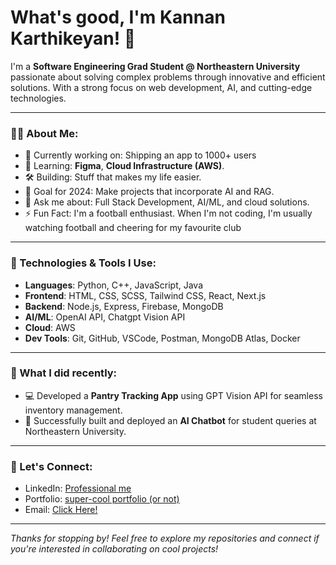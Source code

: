 # What's good, I'm Kannan Karthikeyan! 👋

I'm a **Software Engineering Grad Student @ Northeastern University** passionate about solving complex problems through innovative and efficient solutions. With a strong focus on web development, AI, and cutting-edge technologies.

---

### 👨‍💻 About Me:
- 🔭 Currently working on: Shipping an app to 1000+ users
- 🌱 Learning: **Figma**, **Cloud Infrastructure (AWS)**.
- 🛠️ Building: Stuff that makes my life easier.
- 🎯 Goal for 2024: Make projects that incorporate AI and RAG.
- 💬 Ask me about: Full Stack Development, AI/ML, and cloud solutions.
- ⚡ Fun Fact: I'm a football enthusiast. When I'm not coding, I'm usually watching football and cheering for my favourite club

---

### 🚀 Technologies & Tools I Use:
- **Languages**: Python, C++, JavaScript, Java
- **Frontend**: HTML, CSS, SCSS, Tailwind CSS, React, Next.js
- **Backend**: Node.js, Express, Firebase, MongoDB
- **AI/ML**: OpenAI API, Chatgpt Vision API
- **Cloud**: AWS
- **Dev Tools**: Git, GitHub, VSCode, Postman, MongoDB Atlas, Docker

---

### 🧠 What I did recently:
- 💻 Developed a **Pantry Tracking App** using GPT Vision API for seamless inventory management.
- 🤖 Successfully built and deployed an **AI Chatbot** for student queries at Northeastern University.
  
---

### 🔗 Let's Connect:
- LinkedIn: [Professional me](https://linkedin.com/in/kannankarthikeyan4/)
- Portfolio: [super-cool portfolio (or not)](https://kannankarthikeyan.com)
- Email: [Click Here!](mailto:karthikeyan.k@northeastern.edu)

---

*Thanks for stopping by! Feel free to explore my repositories and connect if you're interested in collaborating on cool projects!*
